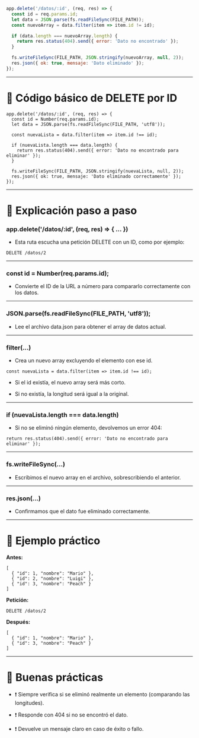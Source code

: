 
```js
app.delete('/datos/:id', (req, res) => {
  const id = req.params.id;
  let data = JSON.parse(fs.readFileSync(FILE_PATH));
  const nuevoArray = data.filter(item => item.id != id);

  if (data.length === nuevoArray.length) {
    return res.status(404).send({ error: 'Dato no encontrado' });
  }

  fs.writeFileSync(FILE_PATH, JSON.stringify(nuevoArray, null, 2));
  res.json({ ok: true, mensaje: 'Dato eliminado' });
});
```


---

# **🧱 Código básico de DELETE por ID**

```
app.delete('/datos/:id', (req, res) => {
  const id = Number(req.params.id);
  let data = JSON.parse(fs.readFileSync(FILE_PATH, 'utf8'));

  const nuevaLista = data.filter(item => item.id !== id);

  if (nuevaLista.length === data.length) {
    return res.status(404).send({ error: 'Dato no encontrado para eliminar' });
  }

  fs.writeFileSync(FILE_PATH, JSON.stringify(nuevaLista, null, 2));
  res.json({ ok: true, mensaje: 'Dato eliminado correctamente' });
});
```

---

# **🧩 Explicación paso a paso**

  

### **app.delete('/datos/:id', (req, res) => { ... })**

- Esta ruta escucha una petición DELETE con un ID, como por ejemplo:
    

```
DELETE /datos/2
```

  

---

### **const id = Number(req.params.id);**

- Convierte el ID de la URL a número para compararlo correctamente con los datos.
    

---

### **JSON.parse(fs.readFileSync(FILE_PATH, 'utf8'));**

- Lee el archivo data.json para obtener el array de datos actual.
    

---

### **filter(...)**

- Crea un nuevo array excluyendo el elemento con ese id.
    

```
const nuevaLista = data.filter(item => item.id !== id);
```

- Si el id existía, el nuevo array será más corto.
    
- Si no existía, la longitud será igual a la original.
    

---

### **if (nuevaLista.length === data.length)**

- Si no se eliminó ningún elemento, devolvemos un error 404:
    

```
return res.status(404).send({ error: 'Dato no encontrado para eliminar' });
```

  

---

### **fs.writeFileSync(...)**

- Escribimos el nuevo array en el archivo, sobrescribiendo el anterior.
    

---

### **res.json(...)**

- Confirmamos que el dato fue eliminado correctamente.
    

---

# **📘 Ejemplo práctico**

  

**Antes:**

```
[
  { "id": 1, "nombre": "Mario" },
  { "id": 2, "nombre": "Luigi" },
  { "id": 3, "nombre": "Peach" }
]
```

**Petición:**

```
DELETE /datos/2
```

**Después:**

```
[
  { "id": 1, "nombre": "Mario" },
  { "id": 3, "nombre": "Peach" }
]
```

---

# **🧠 Buenas prácticas**

- ❗ Siempre verifica si se eliminó realmente un elemento (comparando las longitudes).
    
- ❗ Responde con 404 si no se encontró el dato.
    
- ❗ Devuelve un mensaje claro en caso de éxito o fallo.
    
